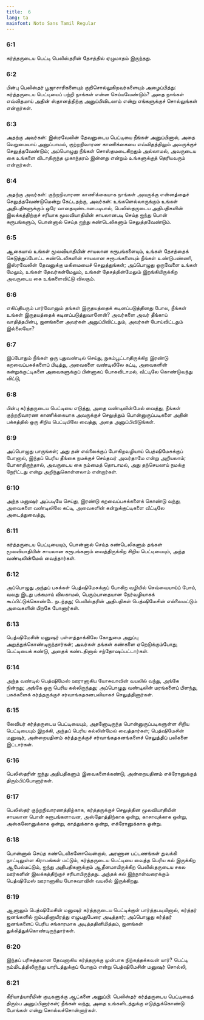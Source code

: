 ```yaml
---
title:  6
lang: ta
mainfont: Noto Sans Tamil Regular
---
```


###  6:1

கர்த்தருடைய பெட்டி பெலிஸ்தரின் தேசத்தில் ஏழுமாதம் இருந்தது.

###  6:2

பின்பு பெலிஸ்தர் பூஜாசாரிகளையும் குறிசொல்லுகிறவர்களையும் அழைப்பித்து: கர்த்தருடைய பெட்டியைப் பற்றி நாங்கள் என்ன செய்யவேண்டும்? அதை நாங்கள் எவ்விதமாய் அதின் ஸ்தானத்திற்கு அனுப்பிவிடலாம் என்று எங்களுக்குச் சொல்லுங்கள் என்றார்கள்.

###  6:3

அதற்கு அவர்கள்: இஸ்ரவேலின் தேவனுடைய பெட்டியை நீங்கள் அனுப்பினால், அதை வெறுமையாய் அனுப்பாமல், குற்றநிவாரண காணிக்கையை எவ்விதத்திலும் அவருக்குச் செலுத்தவேண்டும்; அப்பொழுது நீங்கள் சொஸ்தமடைகிறதும் அல்லாமல், அவருடைய கை உங்களை விடாதிருந்த முகாந்தரம் இன்னது என்றும் உங்களுக்குத் தெரியவரும் என்றார்கள்.

###  6:4

அதற்கு அவர்கள்: குற்றநிவாரண காணிக்கையாக நாங்கள் அவருக்கு என்னத்தைச் செலுத்தவேண்டுமென்று கேட்டதற்கு, அவர்கள்: உங்களெல்லாருக்கும் உங்கள் அதிபதிகளுக்கும் ஒரே வாதையுண்டானபடியால், பெலிஸ்தருடைய அதிபதிகளின் இலக்கத்திற்குச் சரியாக மூலவியாதியின் சாயலானபடி செய்த ஐந்து பொன் சுரூபங்களும், பொன்னால் செய்த ஐந்து சுண்டெலிகளும் செலுத்தவேண்டும்.

###  6:5

ஆகையால் உங்கள் மூலவியாதியின் சாயலான சுரூபங்களையும், உங்கள் தேசத்தைக் கெடுத்துப்போட்ட சுண்டெலிகளின் சாயலான சுரூபங்களையும் நீங்கள் உண்டுபண்ணி, இஸ்ரவேலின் தேவனுக்கு மகிமையைச் செலுத்துங்கள்; அப்பொழுது ஒருவேளை உங்கள் மேலும், உங்கள் தேவர்கள்மேலும், உங்கள் தேசத்தின்மேலும் இறங்கியிருக்கிற அவருடைய கை உங்களைவிட்டு விலகும்.

###  6:6

எகிப்தியரும் பார்வோனும் தங்கள் இருதயத்தைக் கடினப்படுத்தினது போல, நீங்கள் உங்கள் இருதயத்தைக் கடினப்படுத்துவானேன்? அவர்களை அவர் தீங்காய் வாதித்தபின்பு, ஜனங்களை அவர்கள் அனுப்பிவிட்டதும், அவர்கள் போய்விட்டதும் இல்லையோ?

###  6:7

இப்போதும் நீங்கள் ஒரு புதுவண்டில் செய்து, நுகம்பூட்டாதிருக்கிற இரண்டு கறவைப்பசுக்களைப் பிடித்து, அவைகளை வண்டிலிலே கட்டி, அவைகளின் கன்றுக்குட்டிகளை அவைகளுக்குப் பின்னாகப் போகவிடாமல், வீட்டிலே கொண்டுவந்து விட்டு,

###  6:8

பின்பு கர்த்தருடைய பெட்டியை எடுத்து, அதை வண்டிலின்மேல் வைத்து, நீங்கள் குற்றநிவாரண காணிக்கையாக அவருக்குச் செலுத்தும் பொன்னுருப்படிகளை அதின் பக்கத்தில் ஒரு சிறிய பெட்டியிலே வைத்து, அதை அனுப்பிவிடுங்கள்.

###  6:9

அப்பொழுது பாருங்கள்; அது தன் எல்லைக்குப் போகிறவழியாய் பெத்ஷிமேசுக்குப் போனால், இந்தப் பெரிய தீங்கை நமக்குச் செய்தவர் அவர்தாமே என்று அறியலாம்; போகாதிருந்தால், அவருடைய கை நம்மைத் தொடாமல், அது தற்செயலாய் நமக்கு நேரிட்டது என்று அறிந்துகொள்ளலாம் என்றார்கள்.

###  6:10

அந்த மனுஷர் அப்படியே செய்து, இரண்டு கறவைப்பசுக்களைக் கொண்டு வந்து, அவைகளை வண்டிலிலே கட்டி, அவைகளின் கன்றுக்குட்டிகளை வீட்டிலே அடைத்துவைத்து,

###  6:11

கர்த்தருடைய பெட்டியையும், பொன்னால் செய்த சுண்டெலிகளும் தங்கள் மூலவியாதியின் சாயலான சுரூபங்களும் வைத்திருக்கிற சிறிய பெட்டியையும், அந்த வண்டிலின்மேல் வைத்தார்கள்.

###  6:12

அப்பொழுது அந்தப் பசுக்கள் பெத்ஷிமேசுக்குப் போகிற வழியில் செவ்வையாய்ப் போய், வலது இடது பக்கமாய் விலகாமல், பெரும்பாதையான நேர்வழியாகக் கூப்பிட்டுக்கொண்டே நடந்தது; பெலிஸ்தரின் அதிபதிகள் பெத்ஷிமேசின் எல்லைமட்டும் அவைகளின் பிறகே போனார்கள்.

###  6:13

பெத்ஷிமேசின் மனுஷர் பள்ளத்தாக்கிலே கோதுமை அறுப்பு அறுத்துக்கொண்டிருந்தார்கள்; அவர்கள் தங்கள் கண்களை ஏறெடுக்கும்போது, பெட்டியைக் கண்டு, அதைக் கண்டதினால் சந்தோஷப்பட்டார்கள்.

###  6:14

அந்த வண்டில் பெத்ஷிமேஸ் ஊரானாகிய யோசுவாவின் வயலில் வந்து, அங்கே நின்றது; அங்கே ஒரு பெரிய கல்லிருந்தது; அப்பொழுது வண்டிலின் மரங்களைப் பிளந்து, பசுக்களைக் கர்த்தருக்குச் சர்வாங்கதகனபலியாகச் செலுத்தினார்கள்.

###  6:15

லேவியர் கர்த்தருடைய பெட்டியையும், அதனோடிருந்த பொன்னுருப்படிகளுள்ள சிறிய பெட்டியையும் இறக்கி, அந்தப் பெரிய கல்லின்மேல் வைத்தார்கள்; பெத்ஷிமேசின் மனுஷர், அன்றையதினம் கர்த்தருக்குச் சர்வாங்கதகனங்களைச் செலுத்திப் பலிகளை இட்டார்கள்.

###  6:16

பெலிஸ்தரின் ஐந்து அதிபதிகளும் இவைகளைக்கண்டு, அன்றையதினம் எக்ரோனுக்குத் திரும்பிப்போனார்கள்.

###  6:17

பெலிஸ்தர் குற்றநிவாரணத்திற்காக, கர்த்தருக்குச் செலுத்தின மூலவியாதியின் சாயலான பொன் சுரூபங்களாவன, அஸ்தோத்திற்காக ஒன்று, காசாவுக்காக ஒன்று, அஸ்கலோனுக்காக ஒன்று, காத்துக்காக ஒன்று, எக்ரோனுக்காக ஒன்று.

###  6:18

பொன்னால் செய்த சுண்டெலிகளோவென்றால், அரணான பட்டணங்கள் துவக்கி நாட்டிலுள்ள கிராமங்கள் மட்டும், கர்த்தருடைய பெட்டியை வைத்த பெரிய கல் இருக்கிற ஆபேல்மட்டும், ஐந்து அதிபதிகளுக்கும் ஆதீனமாயிருக்கிற பெலிஸ்தருடைய சகல ஊர்களின் இலக்கத்திற்குச் சரியாயிருந்தது. அந்தக் கல் இந்நாள்வரைக்கும் பெத்ஷிமேஸ் ஊரானாகிய யோசுவாவின் வயலில் இருக்கிறது.

###  6:19

ஆனாலும் பெத்ஷிமேசின் மனுஷர் கர்த்தருடைய பெட்டிக்குள் பார்த்தபடியினால், கர்த்தர் ஜனங்களில் ஐம்பதினாயிரத்து எழுபதுபேரை அடித்தார்; அப்பொழுது கர்த்தர் ஜனங்களைப் பெரிய சங்காரமாக அடித்ததினிமித்தம், ஜனங்கள் துக்கித்துக்கொண்டிருந்தார்கள்.

###  6:20

இந்தப் பரிசுத்தமான தேவனாகிய கர்த்தருக்கு முன்பாக நிற்கத்தக்கவன் யார்? பெட்டி நம்மிடத்திலிருந்து யாரிடத்துக்குப் போகும் என்று பெத்ஷிமேசின் மனுஷர் சொல்லி,

###  6:21

கீரியாத்யாரீமின் குடிகளுக்கு ஆட்களை அனுப்பி: பெலிஸ்தர் கர்த்தருடைய பெட்டியைத் திரும்ப அனுப்பினார்கள்; நீங்கள் வந்து, அதை உங்களிடத்துக்கு எடுத்துக்கொண்டு போங்கள் என்று சொல்லச்சொன்னார்கள்.

